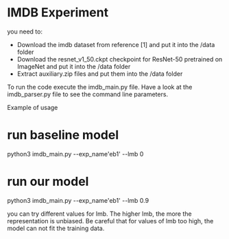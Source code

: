 # IMDB Experiment

you need to:

- Download the imdb dataset from reference [1] and put it into the /data folder
- Download the resnet_v1_50.ckpt checkpoint for ResNet-50 pretrained on ImageNet and put it into the /data folder
- Extract auxiliary.zip files and put them into the /data folder  

To run the code execute the imdb_main.py file. Have a look at the imdb_parser.py file to see the command line parameters.


Example of usage

# run baseline model
python3 imdb_main.py --exp_name'eb1' --lmb 0

# run our model
python3 imdb_main.py --exp_name'eb1' --lmb 0.9



you can try different values for lmb. The higher lmb, the more the representation is unbiased. Be careful that
for values of lmb too high, the model can not fit the training data.
